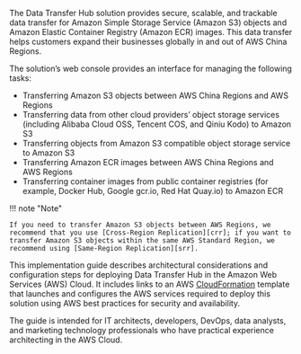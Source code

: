 The Data Transfer Hub solution provides secure, scalable, and trackable data transfer for Amazon Simple Storage Service (Amazon S3) objects and Amazon Elastic Container Registry (Amazon ECR) images. This data transfer helps customers expand their businesses globally in and out of AWS China Regions. 

The solution’s web console provides an interface for managing the following tasks:

- Transferring Amazon S3 objects between AWS China Regions and AWS Regions
- Transferring data from other cloud providers’ object storage services (including Alibaba Cloud OSS, Tencent COS, and Qiniu Kodo) to Amazon S3
- Transferring objects from Amazon S3 compatible object storage service to Amazon S3
- Transferring Amazon ECR images between AWS China Regions and AWS Regions
- Transferring container images from public container registries (for example, Docker Hub, Google gcr.io, Red Hat Quay.io) to Amazon ECR

!!! note "Note"

    If you need to transfer Amazon S3 objects between AWS Regions, we recommend that you use [Cross-Region Replication][crr]; if you want to transfer Amazon S3 objects within the same AWS Standard Region, we recommend using [Same-Region Replication][srr].

This implementation guide describes architectural considerations and configuration steps for deploying Data Transfer Hub in the Amazon Web Services (AWS) Cloud. It includes links to an AWS [CloudFormation][cloudformation] template that launches and configures the AWS services required to deploy this solution using AWS best practices for security and availability.

The guide is intended for IT architects, developers, DevOps, data analysts, and marketing technology professionals who have practical experience architecting in the AWS Cloud. 

[cloudformation]: https://aws.amazon.com/en/cloudformation/
[crr]: https://docs.aws.amazon.com/AmazonS3/latest/userguide/replication.html#crr-scenario
[srr]: https://docs.aws.amazon.com/AmazonS3/latest/userguide/replication.html#srr-scenario